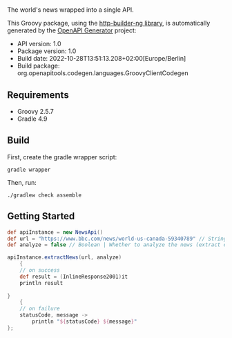 # 

The world's news wrapped into a single API.

This Groovy package, using the [http-builder-ng library](https://http-builder-ng.github.io/http-builder-ng/), is automatically generated by the [OpenAPI Generator](https://openapi-generator.tech) project:

- API version: 1.0
- Package version: 1.0
- Build date: 2022-10-28T13:51:13.208+02:00[Europe/Berlin]
- Build package: org.openapitools.codegen.languages.GroovyClientCodegen

## Requirements

* Groovy 2.5.7
* Gradle 4.9

## Build

First, create the gradle wrapper script:

```
gradle wrapper
```

Then, run:

```
./gradlew check assemble
```

## Getting Started


```groovy
def apiInstance = new NewsApi()
def url = "https://www.bbc.com/news/world-us-canada-59340789" // String | The url of the news.
def analyze = false // Boolean | Whether to analyze the news (extract entities etc.)

apiInstance.extractNews(url, analyze)
    {
    // on success
    def result = (InlineResponse2001)it
    println result
    
}
    {
    // on failure
    statusCode, message ->
        println "${statusCode} ${message}"
};
```

